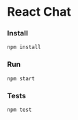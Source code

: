 # React Chat

### Install
```
npm install
```

### Run
```
npm start
```

### Tests
```
npm test
```
